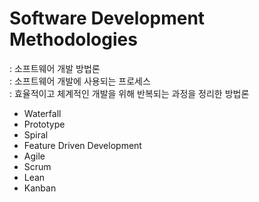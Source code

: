 # Software Development Methodologies
: 소프트웨어 개발 방법론   
: 소프트웨어 개발에 사용되는 프로세스    
: 효율적이고 체계적인 개발을 위해 반복되는 과정을 정리한 방법론      


- Waterfall
- Prototype
- Spiral 
- Feature Driven Development
- Agile
- Scrum
- Lean
- Kanban
